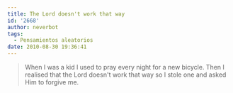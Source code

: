 ```yaml
---
title: The Lord doesn't work that way
id: '2668'
author: neverbot
tags:
  - Pensamientos aleatorios
date: 2010-08-30 19:36:41
---
```


> When I was a kid I used to pray every night for a new bicycle. Then I realised that the Lord doesn't work that way so I stole one and asked Him to forgive me.